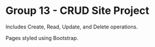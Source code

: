 # Group 13 - CRUD Site Project

Includes Create, Read, Update, and Delete operations.

Pages styled using Bootstrap.
